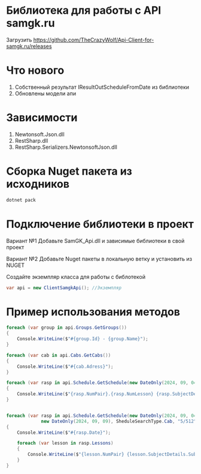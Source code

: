 # Библиотека для работы с API samgk.ru

Загрузить https://github.com/TheCrazyWolf/Api-Client-for-samgk.ru/releases
# Что нового
1. Собственный результат IResultOutScheduleFromDate из библиотеки
2. Обновлены модели апи

# Зависимости
1. Newtonsoft.Json.dll
2. RestSharp.dll
3. RestSharp.Serializers.NewtonsoftJson.dll

# Сборка Nuget пакета из исходников
```C#
dotnet pack
```

# Подключение библиотеки в проект
Вариант №1 Добавьте SamGK_Api.dll и зависимые библиотеки в свой проект

Вариант №2 Добавьте Nuget пакеты в локальную ветку и установить из NUGET


Создайте экземпляр класса для работы с библотекой
```C#
var api = new ClientSamgkApi(); //Экземпляр
```
# Пример использования методов

```C#
foreach (var group in api.Groups.GetGroups())
{
    Console.WriteLine($"#{group.Id} - {group.Name}");
}

foreach (var cab in api.Cabs.GetCabs())
{
    Console.WriteLine($"#{cab.Adress}");
}

foreach (var rasp in api.Sсhedule.GetSchedule(new DateOnly(2024, 09, 04), SheduleSearchType.Cab, "5/512").Lessons)
{
    Console.WriteLine($"{rasp.NumPair}.{rasp.NumLesson} {rasp.SubjectDetails.SubjectName}");
}


foreach (var rasp in api.Sсhedule.GetSchedule(new DateOnly(2024, 09, 04),
             new DateOnly(2024, 09, 09), SheduleSearchType.Cab, "5/512"))
{
    Console.WriteLine($"#{rasp.Date}");

    foreach (var lesson in rasp.Lessons)
    {
        Console.WriteLine($"{lesson.NumPair} {lesson.SubjectDetails.SubjectName}");
    }
}
```
